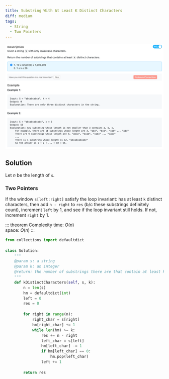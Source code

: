 ```yaml
---
title: Substring With At Least K Distinct Characters
diff: medium
tags:
  - String
  - Two Pointers
---
```


<img class="medium-zoom" src="/algo/substring-with-at-least-k-distinct-characters.png" alt="https://www.lintcode.com/problem/substring-with-at-least-k-distinct-characters">

## Solution

Let $n$ be the length of `s`.

### Two Pointers

If the window `s[left:right]` satisfy the loop invariant: has at least `k` distinct characters, then add `n - right` to `res` (b/c these substrings definitely count), increment `left` by $1$, and see if the loop invariant still holds. If not, increment `right` by 1.

::: theorem Complexity
time: $O(n)$  
space: $O(n)$
:::

```py
from collections import defaultdict

class Solution:
    """
    @param s: a string
    @param k: an integer
    @return: the number of substrings there are that contain at least k distinct characters
    """
    def kDistinctCharacters(self, s, k):
        n = len(s)
        hm = defaultdict(int)
        left = 0
        res = 0

        for right in range(n):
            right_char = s[right]
            hm[right_char] += 1
            while len(hm) >= k:
                res += n - right
                left_char = s[left]
                hm[left_char] -= 1
                if hm[left_char] == 0:
                    hm.pop(left_char)
                left += 1

        return res
```
